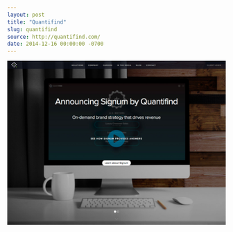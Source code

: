```yaml
---
layout: post 
title: "Quantifind"
slug: quantifind
source: http://quantifind.com/
date: 2014-12-16 00:00:00 -0700
---
```


<img src="/screenshots/quantifind.jpg">
